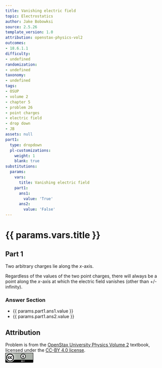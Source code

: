```yaml
---
title: Vanishing electric field
topic: Electrostatics
author: Jake Bobowksi
source: 2.5.26
template_version: 1.0
attribution: openstax-physics-vol2
outcomes:
- 18.6.1.1
difficulty:
- undefined
randomization:
- undefined
taxonomy:
- undefined
tags:
- OSUP
- volume 2
- chapter 5
- problem 26
- point charges
- electric field
- drop down
- JB
assets: null
part1:
  type: dropdown
  pl-customizations:
    weight: 1
    blank: true
substitutions:
  params:
    vars:
      title: Vanishing electric field
    part1:
      ans1:
        value: 'True'
      ans2:
        value: 'False'
---
```

# {{ params.vars.title }}
## Part 1

Two arbitrary charges lie along the $x$-axis.

Regardless of the values of the two point charges, there will always be a point along the $x$-axis at which the electric field vanishes (other than +/- infinity).

### Answer Section

- {{ params.part1.ans1.value }}
- {{ params.part1.ans2.value }}

## Attribution

Problem is from the [OpenStax University Physics Volume 2](https://openstax.org/details/books/university-physics-volume-2) textbook, licensed under the [CC-BY 4.0 license](https://creativecommons.org/licenses/by/4.0/).<br>![Image representing the Creative Commons 4.0 BY license.](https://raw.githubusercontent.com/firasm/bits/master/by.png)